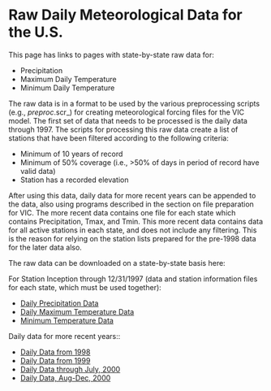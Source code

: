 # Raw Daily Meteorological Data for the U.S.

This page has links to pages with state-by-state raw data for:

*   Precipitation
*   Maximum Daily Temperature
*   Minimum Daily Temperature

The raw data is in a format to be used by the various preprocessing scripts (e.g., _preproc_<parameter>.scr_) for creating meteorological forcing files for the VIC model. The first set of data that needs to be processed is the daily data through 1997\. The scripts for processing this raw data create a list of stations that have been filtered according to the following criteria:

*   Minimum of 10 years of record
*   Minimum of 50% coverage (i.e., >50% of days in period of record have valid data)
*   Station has a recorded elevation

After using this data, daily data for more recent years can be appended to the data, also using programs described in the section on file preparation for VIC. The more recent data contains one file for each state which contains Precipitation, Tmax, and Tmin. This more recent data contains data for all active stations in each state, and does not include any filtering. This is the reason for relying on the station lists prepared for the pre-1998 data for the later data also.

The raw data can be downloaded on a state-by-state basis here:

For Station Inception through 12/31/1997 (data and station information files for each state, which must be used together):

*   [Daily Precipitation Data](http://www.hydro.washington.edu/Lettenmaier/Data/prcp_thru_97.html)
*   [Daily Maximum Temperature Data](http://www.hydro.washington.edu/Lettenmaier/Data/tmax_thru_97.html)
*   [Minimum Temperature Data](http://www.hydro.washington.edu/Lettenmaier/Data/tmin_thru_97.html)

Daily data for more recent years::

*   [Daily Data from 1998](http://www.hydro.washington.edu/Lettenmaier/Data/data_1998.html)
*   [Daily Data from 1999](http://www.hydro.washington.edu/Lettenmaier/Data/data_1999.html)
*   [Daily Data through July, 2000](http://www.hydro.washington.edu/Lettenmaier/Data/data_2000.html)
*   [Daily Data, Aug-Dec, 2000](http://www.hydro.washington.edu/Lettenmaier/Data/data_2000b.html)
